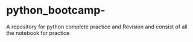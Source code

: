 # python_bootcamp-
A repository for python complete practice and Revision and consist of all the notebook for practice 

